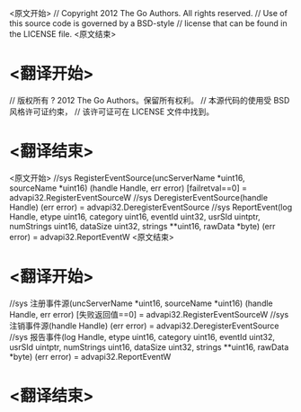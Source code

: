 
<原文开始>
// Copyright 2012 The Go Authors. All rights reserved.
// Use of this source code is governed by a BSD-style
// license that can be found in the LICENSE file.
<原文结束>

# <翻译开始>
// 版权所有 ? 2012 The Go Authors。保留所有权利。
// 本源代码的使用受 BSD 风格许可证约束，
// 该许可证可在 LICENSE 文件中找到。
# <翻译结束>


<原文开始>
//sys	RegisterEventSource(uncServerName *uint16, sourceName *uint16) (handle Handle, err error) [failretval==0] = advapi32.RegisterEventSourceW
//sys	DeregisterEventSource(handle Handle) (err error) = advapi32.DeregisterEventSource
//sys	ReportEvent(log Handle, etype uint16, category uint16, eventId uint32, usrSId uintptr, numStrings uint16, dataSize uint32, strings **uint16, rawData *byte) (err error) = advapi32.ReportEventW
<原文结束>

# <翻译开始>
//sys 注册事件源(uncServerName *uint16, sourceName *uint16) (handle Handle, err error) [失败返回值==0] = advapi32.RegisterEventSourceW
//sys 注销事件源(handle Handle) (err error) = advapi32.DeregisterEventSource
//sys 报告事件(log Handle, etype uint16, category uint16, eventId uint32, usrSId uintptr, numStrings uint16, dataSize uint32, strings **uint16, rawData *byte) (err error) = advapi32.ReportEventW
# <翻译结束>

